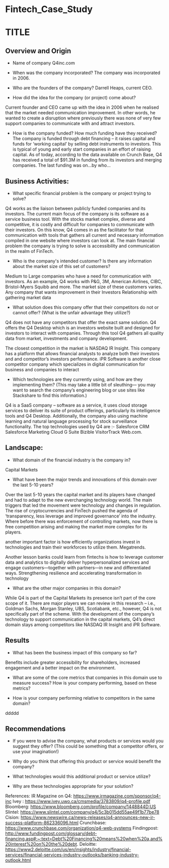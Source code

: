 # Fintech_Case_Study

# TITLE

## Overview and Origin

* Name of company
Q4inc.com

* When was the company incorporated?
The company was incorporated in 2006.

* Who are the founders of the company?
Darrell Heaps, current CEO. 

* How did the idea for the company (or project) come about?

Current founder and CEO came up with the idea in 2006 when he realised that the market needed communication improvement. In other words, he wanted to create a disruption where previously there was none of very few support companies to communicate with and attract  investors.

* How is the company funded? How much funding have they received?
The company is funded through debt financing – it raises capital and funds for ‘working capital’ by selling debt instruments to investors. This is typical of young and early start companies in an effort of raising capital.
As of today, according to the data available on Crunch Base, Q4 has received a total of $91.3M in funding from its investors and merging companies. The last funding was on…by who…

## Business Activities:

* What specific financial problem is the company or project trying to solve?

Q4 works as the liaison between publicly funded companies and its investors. The current main focus of the company is its software as a service business tool. With the stocks market complex, diverse and competitive, it is costly and difficult for companies to communicate with their investors. On this know, Q4 comes in as the facilitator for that communication with tools that gathers all current and necessary information compiled in one website where investors can look at. The main financial problem the company is trying to solve is accessibility and communication in the realm of FinTech. 

* Who is the company's intended customer?  Is there any information about the market size of this set of customers?

Medium to Large companies who have a need for communication with investors. As an example, Q4 works with P&G, 3M, American Airlines, CIBC, Bristol-Myers Squibb and more. The market size of these customers varies. Any company that wants improvement in their Investors Relationship with gathering market data 

* What solution does this company offer that their competitors do not or cannot offer? (What is the unfair advantage they utilize?)

Q4 does not have any competitors that offer the exact same solution. Q4 offers the Q4 Desktop which is an investors website built and designed for investors to interact with companies. Through this tool Q4 gathers all quality data from market, investments and company development. 

The closest competition in the market is NASDAQ IR Insight. This company has a platform that allows financial analysts to analyze both their investors and and competitor’s investors performance. iPR Software is another close competitor company which specializes in digital communication for business and companies to interact 

* Which technologies are they currently using, and how are they implementing them? (This may take a little bit of sleuthing–– you may want to search the company’s engineering blog or use sites like Stackshare to find this information.)

Q4 is a SaaS company – software as a service, it uses cloud storage services to deliver its suite of product offerings, particularly its intelligence tools and Q4 Desktop. Additionally, the company also using machine learning and natural language processing for stock surveillance functionality. 
The top technologies used by Q4 are :- Salesforce CRM Salesforce Marketing Cloud G Suite Bizible VisitorTrack Web.com.



## Landscape:
* What domain of the financial industry is the company in?

Capital Markets

* What have been the major trends and innovations of this domain over the last 5-10 years?


Over the last 5-10 years the capital market and its players have changed and had to adapt to the new everchanging technology world. The main triggers that led the movement were technology and changes in regulation.
The rise of cryptocurrencies and FinTech pushed the agenda of ‘transparency, less leverage and improved governance’ into the industry. Where before there was enforcement of controlling markets, now there is free competition arising and making the market more complex for its players. 

another important factor is how efficiently organizations invest in technologies and train their workforces to utilize them. Megatrends.

Another lesson banks could learn from fintechs is how to leverage customer data and analytics to digitally deliver hyperpersonalized services and engage customers—together with partners—in new and differentiated ways.
Strengthening resilience and accelerating transformation in technology

* What are the other major companies in this domain?

While Q4 is part of the Capital Markets its presence isn’t part of the core scope of it. There are major players we can review in this research – i.e., Goldman Sachs, Morgan Stanley, UBS, Scotiabank, etc., however, Q4 is not specifically part of the scheme. 
With the development of the company’s technology to support communication in the capital markets, Q4’s direct domain stays among competitors like NASDAQ IR Insight and iPR Software. 


## Results

* What has been the business impact of this company so far?

Benefits include greater accessibility for shareholders, increased engagement and a better impact on the environment.

* What are some of the core metrics that companies in this domain use to measure success? How is your company performing, based on these metrics?



* How is your company performing relative to competitors in the same domain?

ddddd

## Recommendations

* If you were to advise the company, what products or services would you suggest they offer? (This could be something that a competitor offers, or use your imagination!)



* Why do you think that offering this product or service would benefit the company?


* What technologies would this additional product or service utilize?


* Why are these technologies appropriate for your solution?


References: 
IR Magazine on Q4: https://www.irmagazine.com/sponsor/q4-inc
Ivey : https://www.ivey.uwo.ca/cmsmedia/3783809/q4-profile.pdf
Bloomberg: https://www.bloomberg.com/profile/company/1448844D:US
Slintel: https://www.slintel.com/company/q4/5c3b015dd55ae49f1b77be78
Cision: https://www.newswire.ca/news-releases/q4-announces-new-ir-success-platform-862336096.html
Crunchbase: https://www.crunchbase.com/organization/q4-web-systems
Findingpost: http://www.fundingpost.com/glossary/debt-financing.asp#:~:text=Debt%20Financing%20means%20when%20a,and%20interest%20on%20the%20debt.
Deloitte: https://www2.deloitte.com/us/en/insights/industry/financial-services/financial-services-industry-outlooks/banking-industry-outlook.html




